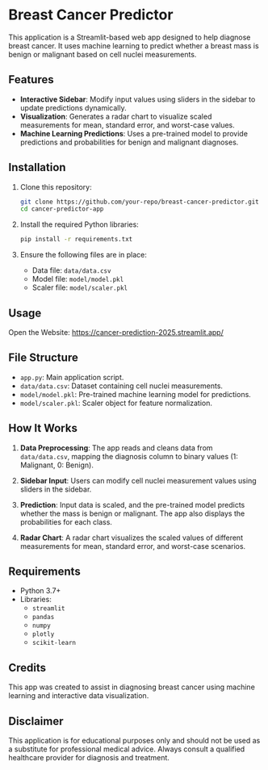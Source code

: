 # Breast Cancer Predictor

This application is a Streamlit-based web app designed to help diagnose breast cancer. It uses machine learning to predict whether a breast mass is benign or malignant based on cell nuclei measurements. 

## Features

- **Interactive Sidebar**: Modify input values using sliders in the sidebar to update predictions dynamically.
- **Visualization**: Generates a radar chart to visualize scaled measurements for mean, standard error, and worst-case values.
- **Machine Learning Predictions**: Uses a pre-trained model to provide predictions and probabilities for benign and malignant diagnoses.

## Installation

1. Clone this repository:
   ```bash
   git clone https://github.com/your-repo/breast-cancer-predictor.git
   cd cancer-predictor-app

2. Install the required Python libraries:
   ```bash
   pip install -r requirements.txt
   ```

3. Ensure the following files are in place:
   - Data file: `data/data.csv`
   - Model file: `model/model.pkl`
   - Scaler file: `model/scaler.pkl`

## Usage

Open the Website: https://cancer-prediction-2025.streamlit.app/


## File Structure

- `app.py`: Main application script.
- `data/data.csv`: Dataset containing cell nuclei measurements.
- `model/model.pkl`: Pre-trained machine learning model for predictions.
- `model/scaler.pkl`: Scaler object for feature normalization.

## How It Works

1. **Data Preprocessing**: The app reads and cleans data from `data/data.csv`, mapping the diagnosis column to binary values (1: Malignant, 0: Benign).
   
2. **Sidebar Input**: Users can modify cell nuclei measurement values using sliders in the sidebar.

3. **Prediction**: Input data is scaled, and the pre-trained model predicts whether the mass is benign or malignant. The app also displays the probabilities for each class.

4. **Radar Chart**: A radar chart visualizes the scaled values of different measurements for mean, standard error, and worst-case scenarios.

## Requirements

- Python 3.7+
- Libraries:
  - `streamlit`
  - `pandas`
  - `numpy`
  - `plotly`
  - `scikit-learn`

## Credits

This app was created to assist in diagnosing breast cancer using machine learning and interactive data visualization. 

## Disclaimer

This application is for educational purposes only and should not be used as a substitute for professional medical advice. Always consult a qualified healthcare provider for diagnosis and treatment.
